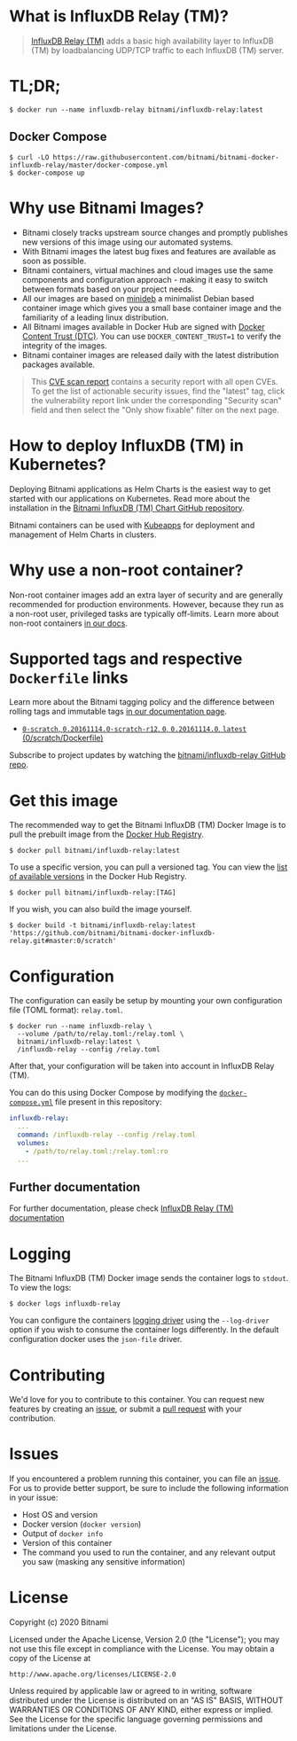 # What is InfluxDB Relay (TM)?

> [InfluxDB Relay (TM)](https://github.com/influxdata/influxdb-relay) adds a basic high availability layer to InfluxDB (TM) by loadbalancing UDP/TCP traffic to each InfluxDB (TM) server.

# TL;DR;

```console
$ docker run --name influxdb-relay bitnami/influxdb-relay:latest
```

## Docker Compose

```console
$ curl -LO https://raw.githubusercontent.com/bitnami/bitnami-docker-influxdb-relay/master/docker-compose.yml
$ docker-compose up
```

# Why use Bitnami Images?

* Bitnami closely tracks upstream source changes and promptly publishes new versions of this image using our automated systems.
* With Bitnami images the latest bug fixes and features are available as soon as possible.
* Bitnami containers, virtual machines and cloud images use the same components and configuration approach - making it easy to switch between formats based on your project needs.
* All our images are based on [minideb](https://github.com/bitnami/minideb) a minimalist Debian based container image which gives you a small base container image and the familiarity of a leading linux distribution.
* All Bitnami images available in Docker Hub are signed with [Docker Content Trust (DTC)](https://docs.docker.com/engine/security/trust/content_trust/). You can use `DOCKER_CONTENT_TRUST=1` to verify the integrity of the images.
* Bitnami container images are released daily with the latest distribution packages available.

> This [CVE scan report](https://quay.io/repository/bitnami/influxdb-relay?tab=tags) contains a security report with all open CVEs. To get the list of actionable security issues, find the "latest" tag, click the vulnerability report link under the corresponding "Security scan" field and then select the "Only show fixable" filter on the next page.

# How to deploy InfluxDB (TM) in Kubernetes?

Deploying Bitnami applications as Helm Charts is the easiest way to get started with our applications on Kubernetes. Read more about the installation in the [Bitnami InfluxDB (TM) Chart GitHub repository](https://github.com/bitnami/charts/tree/master/bitnami/influxdb).

Bitnami containers can be used with [Kubeapps](https://kubeapps.com/) for deployment and management of Helm Charts in clusters.

# Why use a non-root container?

Non-root container images add an extra layer of security and are generally recommended for production environments. However, because they run as a non-root user, privileged tasks are typically off-limits. Learn more about non-root containers [in our docs](https://docs.bitnami.com/tutorials/work-with-non-root-containers/).

# Supported tags and respective `Dockerfile` links

Learn more about the Bitnami tagging policy and the difference between rolling tags and immutable tags [in our documentation page](https://docs.bitnami.com/tutorials/understand-rolling-tags-containers/).


* [`0-scratch`, `0.20161114.0-scratch-r12`, `0`, `0.20161114.0`, `latest` (0/scratch/Dockerfile)](https://github.com/bitnami/bitnami-docker-influxdb-relay/blob/0.20161114.0-scratch-r12/0/scratch/Dockerfile)

Subscribe to project updates by watching the [bitnami/influxdb-relay GitHub repo](https://github.com/bitnami/bitnami-docker-influxdb-relay).

# Get this image

The recommended way to get the Bitnami InfluxDB (TM) Docker Image is to pull the prebuilt image from the [Docker Hub Registry](https://hub.docker.com/r/bitnami/influxdb-relay).

```console
$ docker pull bitnami/influxdb-relay:latest
```

To use a specific version, you can pull a versioned tag. You can view the [list of available versions](https://hub.docker.com/r/bitnami/influxdb-relay/tags/) in the Docker Hub Registry.

```console
$ docker pull bitnami/influxdb-relay:[TAG]
```

If you wish, you can also build the image yourself.

```console
$ docker build -t bitnami/influxdb-relay:latest 'https://github.com/bitnami/bitnami-docker-influxdb-relay.git#master:0/scratch'
```

# Configuration

The configuration can easily be setup by mounting your own configuration file (TOML format): `relay.toml`.

```console
$ docker run --name influxdb-relay \
  --volume /path/to/relay.toml:/relay.toml \
  bitnami/influxdb-relay:latest \
  /influxdb-relay --config /relay.toml
```

After that, your configuration will be taken into account in InfluxDB Relay (TM).

You can do this using Docker Compose by modifying the [`docker-compose.yml`](https://github.com/bitnami/bitnami-docker-influxdb-relay/blob/master/docker-compose.yml) file present in this repository:

```yaml
influxdb-relay:
  ...
  command: /influxdb-relay --config /relay.toml
  volumes:
    - /path/to/relay.toml:/relay.toml:ro
  ...
```

## Further documentation

For further documentation, please check [InfluxDB Relay (TM) documentation](https://github.com/influxdata/influxdb-relay#configuration)

# Logging

The Bitnami InfluxDB (TM) Docker image sends the container logs to `stdout`. To view the logs:

```console
$ docker logs influxdb-relay
```

You can configure the containers [logging driver](https://docs.docker.com/engine/admin/logging/overview/) using the `--log-driver` option if you wish to consume the container logs differently. In the default configuration docker uses the `json-file` driver.

# Contributing

We'd love for you to contribute to this container. You can request new features by creating an [issue](https://github.com/bitnami/bitnami-docker-influxdb-relay/issues), or submit a [pull request](https://github.com/bitnami/bitnami-docker-influxdb-relay/pulls) with your contribution.

# Issues

If you encountered a problem running this container, you can file an [issue](https://github.com/bitnami/bitnami-docker-influxdb-relay/issues/new). For us to provide better support, be sure to include the following information in your issue:

- Host OS and version
- Docker version (`docker version`)
- Output of `docker info`
- Version of this container
- The command you used to run the container, and any relevant output you saw (masking any sensitive information)

# License

Copyright (c) 2020 Bitnami

Licensed under the Apache License, Version 2.0 (the "License");
you may not use this file except in compliance with the License.
You may obtain a copy of the License at

    http://www.apache.org/licenses/LICENSE-2.0

Unless required by applicable law or agreed to in writing, software
distributed under the License is distributed on an "AS IS" BASIS,
WITHOUT WARRANTIES OR CONDITIONS OF ANY KIND, either express or implied.
See the License for the specific language governing permissions and
limitations under the License.
